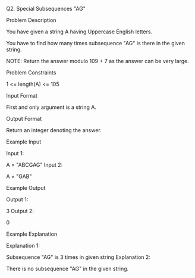 Q2. Special Subsequences "AG"

Problem Description

You have given a string A having Uppercase English letters.

You have to find how many times subsequence "AG" is there in the given string.

NOTE: Return the answer modulo 109 + 7 as the answer can be very large.



Problem Constraints

1 <= length(A) <= 105



Input Format

First and only argument is a string A.



Output Format

Return an integer denoting the answer.



Example Input

Input 1:

A = "ABCGAG"
Input 2:

A = "GAB"


Example Output

Output 1:

3
Output 2:

0


Example Explanation

Explanation 1:

Subsequence "AG" is 3 times in given string
Explanation 2:

There is no subsequence "AG" in the given string.